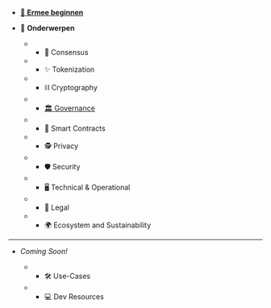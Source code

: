 * [👋 **Ermee beginnen**](/nl/)
* 🧠 **Onderwerpen**

	* * 🤝 Consensus
	* * ✨ Tokenization
	* * ⛓ Cryptography
	* * [🏛 Governance](gov.md)
	* * 📝 Smart Contracts
	* * 🕵️‍ Privacy
	* * 🛡 Security
	* * 🖥 Technical & Operational
	* * 💼 Legal
	* * 🌍 Ecosystem and Sustainability

---
* *Coming Soon!*

    * * 🛠 Use-Cases

    * * 💻 Dev Resources

